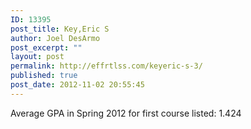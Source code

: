 ```yaml
---
ID: 13395
post_title: Key,Eric S
author: Joel DesArmo
post_excerpt: ""
layout: post
permalink: http://effrtlss.com/keyeric-s-3/
published: true
post_date: 2012-11-02 20:55:45
---
```

<p>Average GPA in Spring 2012 for first course listed: 1.424</p>